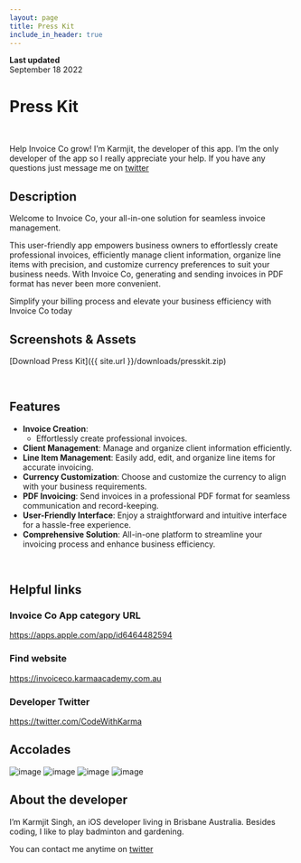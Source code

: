 ```yaml
---
layout: page
title: Press Kit
include_in_header: true
---
```


**Last updated**  
September 18 2022

# Press Kit
<br>

Help Invoice Co grow! I’m Karmjit, the developer of this app. I’m the only developer of the app so I really appreciate your help. If you have any questions just message me on [twitter]([http://twitter](https://twitter.com/CodeWithKarma))

## Description
Welcome to Invoice Co, your all-in-one solution for seamless invoice management. 

This user-friendly app empowers business owners to effortlessly create professional invoices, efficiently manage client information, organize line items with precision, and customize currency preferences to suit your business needs. With Invoice Co, generating and sending invoices in PDF format has never been more convenient. 

Simplify your billing process and elevate your business efficiency with Invoice Co today


## Screenshots & Assets
[Download Press Kit]({{ site.url }}/downloads/presskit.zip)

<br>

## Features
- **Invoice Creation**: 
  - Effortlessly create professional invoices.
- **Client Management**: Manage and organize client information efficiently.
- **Line Item Management**: Easily add, edit, and organize line items for accurate invoicing.
- **Currency Customization**: Choose and customize the currency to align with your business requirements.
- **PDF Invoicing**: Send invoices in a professional PDF format for seamless communication and record-keeping.
- **User-Friendly Interface**: Enjoy a straightforward and intuitive interface for a hassle-free experience.
- **Comprehensive Solution**: All-in-one platform to streamline your invoicing process and enhance business efficiency.

<br>

## Helpful links
### Invoice Co App category URL
https://apps.apple.com/app/id6464482594

### Find website
https://invoiceco.karmaacademy.com.au

### Developer Twitter
https://twitter.com/CodeWithKarma

## Accolades
![image](../images/review1.png)
![image](../images/review2.png)
![image](../images/review3.png)
![image](../images/review4.png)

## About the developer
I’m Karmjit Singh, an iOS developer living in Brisbane Australia. Besides coding, I like to play badminton and gardening.

You can contact me anytime on [twitter]([http://twitter](https://twitter.com/CodeWithKarma))
